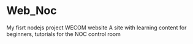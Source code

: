 # Web_Noc
My fisrt nodejs project
WECOM website
A site with learning content for beginners, 
tutorials for the NOC control room
